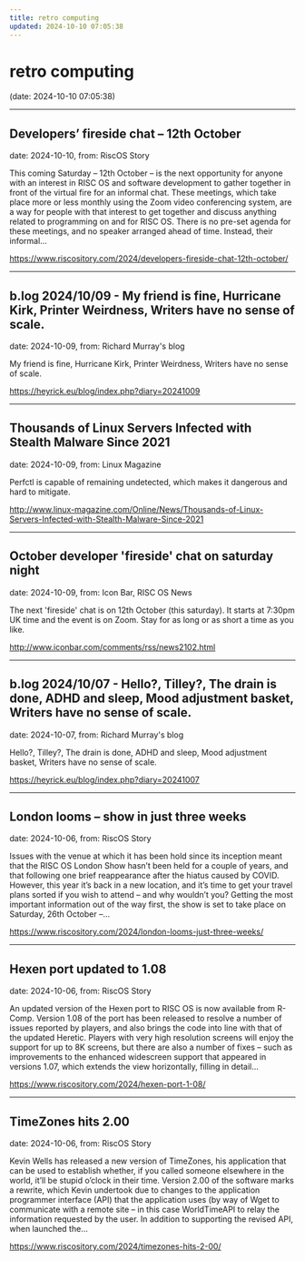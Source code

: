 ```yaml
---
title: retro computing
updated: 2024-10-10 07:05:38
---
```


# retro computing

(date: 2024-10-10 07:05:38)

---

## Developers’ fireside chat – 12th October

date: 2024-10-10, from: RiscOS Story

This coming Saturday &#8211; 12th October &#8211; is the next opportunity for anyone with an interest in RISC OS and software development to gather together in front of the virtual fire for an informal chat. These meetings, which take place more or less monthly using the Zoom video conferencing system, are a way for people with that interest to get together and discuss anything related to programming on and for RISC OS. There is no pre-set agenda for these meetings, and no speaker arranged ahead of time. Instead, their informal&#8230; 

<https://www.riscository.com/2024/developers-fireside-chat-12th-october/>

---

## b.log 2024/10/09 - My friend is fine, Hurricane Kirk, Printer Weirdness, Writers have no sense of scale.

date: 2024-10-09, from: Richard Murray's blog

My friend is fine, Hurricane Kirk, Printer Weirdness, Writers have no sense of scale. 

<https://heyrick.eu/blog/index.php?diary=20241009>

---

## Thousands of Linux Servers Infected with Stealth Malware Since 2021

date: 2024-10-09, from: Linux Magazine

<p>Perfctl is capable of remaining undetected, which makes it dangerous and hard to mitigate.</p> 

<http://www.linux-magazine.com/Online/News/Thousands-of-Linux-Servers-Infected-with-Stealth-Malware-Since-2021>

---

## October developer 'fireside' chat on saturday night

date: 2024-10-09, from: Icon Bar, RISC OS News

The next 'fireside' chat is on 12th October (this saturday). It starts at 7:30pm UK time and the event is on Zoom. Stay for as long or as short a time as you like. 

<http://www.iconbar.com/comments/rss/news2102.html>

---

## b.log 2024/10/07 - Hello?, Tilley?, The drain is done, ADHD and sleep, Mood adjustment basket, Writers have no sense of scale.

date: 2024-10-07, from: Richard Murray's blog

Hello?, Tilley?, The drain is done, ADHD and sleep, Mood adjustment basket, Writers have no sense of scale. 

<https://heyrick.eu/blog/index.php?diary=20241007>

---

## London  looms – show in just three weeks

date: 2024-10-06, from: RiscOS Story

Issues with the venue at which it has been hold since its inception meant that the RISC OS London Show hasn&#8217;t been held for a couple of years, and that following one brief reappearance after the hiatus caused by COVID. However, this year it&#8217;s back in a new location, and it&#8217;s time to get your travel plans sorted if you wish to attend &#8211; and why wouldn&#8217;t you? Getting the most important information out of the way first, the show is set to take place on Saturday, 26th October &#8211;&#8230; 

<https://www.riscository.com/2024/london-looms-just-three-weeks/>

---

## Hexen port updated to 1.08

date: 2024-10-06, from: RiscOS Story

An updated version of the Hexen port to RISC OS is now available from R-Comp. Version 1.08 of the port has been released to resolve a number of issues reported by players, and also brings the code into line with that of the updated Heretic. Players with very high resolution screens will enjoy the support for up to 8K screens, but there are also a number of fixes &#8211; such as improvements to the enhanced widescreen support that appeared in versions 1.07, which extends the view horizontally, filling in detail&#8230; 

<https://www.riscository.com/2024/hexen-port-1-08/>

---

## TimeZones hits 2.00

date: 2024-10-06, from: RiscOS Story

Kevin Wells has released a new version of TimeZones, his application that can be used to establish whether, if you called someone elsewhere in the world, it&#8217;ll be stupid o&#8217;clock in their time. Version 2.00 of the software marks a rewrite, which Kevin undertook due to changes to the application programmer interface (API) that the application uses (by way of Wget to communicate with a remote site &#8211; in this case WorldTimeAPI to relay the information requested by the user. In addition to supporting the revised API, when launched the&#8230; 

<https://www.riscository.com/2024/timezones-hits-2-00/>

